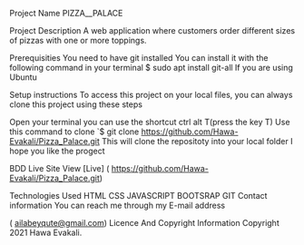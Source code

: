 Project Name
PIZZA__PALACE

Project Description
 A web application where  customers order different sizes of pizzas with one or more toppings. 



Prerequisities
You need to have git installed You can install it with the following command in your terminal $ sudo apt install git-all If you are using Ubuntu

Setup instructions
To access this project on your local files, you can always clone this project using these steps

Open your terminal you can use the shortcut ctrl alt T(press the key T) Use this command to clone `$ git clone
 https://github.com/Hawa-Evakali/Pizza_Palace.git
 This will clone the repositoty into your local folder I hope you like the progect

BDD
Live Site View [Live] ( https://github.com/Hawa-Evakali/Pizza_Palace.git)

Technologies Used
HTML CSS JAVASCRIPT BOOTSRAP GIT Contact information You can reach me through my E-mail address

( ailabeyqute@gmail.com) Licence And Copyright Information Copyright 2021 Hawa Evakali.